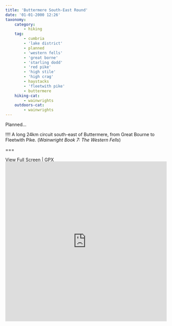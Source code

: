 ```yaml
---
title: 'Buttermere South-East Round'
date: '01-01-2000 12:26'
taxonomy:
    category:
        - hiking
    tag:
        - cumbria
        - 'lake district'
        - planned
        - 'western fells'
        - 'great borne'
        - 'starling dodd'
        - 'red pike'
        - 'high stile'
        - 'high crag'
        - haystacks
        - 'fleetwith pike'
        - buttermere
    hiking-cat:
        - wainwrights
    outdoors-cat:
        - wainwrights
---
```


Planned...

!!!! A long 24km circuit south-east of Buttermere, from Great Bourne to Fleetwith Pike. (*Wainwright Book 7: The Western Fells*)

===

[View Full Screen](https://map.mootparadox.com/full/butter-plan) | [GPX](https://map.mootparadox.com/gpx/butter-plan)  
<p><iframe src="https://map.mootparadox.com/embed/butter-plan" height="500" width="100%" style="border:none; margin-top:-1.2em;"></iframe></p>